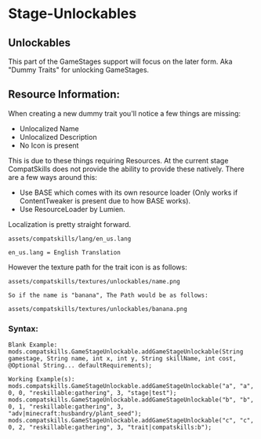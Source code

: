 # Stage-Unlockables

## Unlockables

This part of the GameStages support will focus on the later form. Aka "Dummy Traits" for unlocking GameStages.

## Resource Information:

When creating a new dummy trait you'll notice a few things are missing:

- Unlocalized Name
- Unlocalized Description
- No Icon is present

This is due to these things requiring Resources. At the current stage CompatSkills does not provide the ability to provide these natively. There are a few ways around this:

- Use BASE which comes with its own resource loader (Only works if ContentTweaker is present due to how BASE works).
- Use ResourceLoader by Lumien.

Localization is pretty straight forward.

    assets/compatskills/lang/en_us.lang
    
    en_us.lang = English Translation
    

However the texture path for the trait icon is as follows:

    assets/compatskills/textures/unlockables/name.png
    
    So if the name is "banana", The Path would be as follows:
    
    assets/compatskills/textures/unlockables/banana.png
    

### Syntax:

    Blank Example:
    mods.compatskills.GameStageUnlockable.addGameStageUnlockable(String gamestage, String name, int x, int y, String skillName, int cost, @Optional String... defaultRequirements);
    
    Working Example(s):
    mods.compatskills.GameStageUnlockable.addGameStageUnlockable("a", "a", 0, 0, "reskillable:gathering", 3, "stage|test");
    mods.compatskills.GameStageUnlockable.addGameStageUnlockable("b", "b", 0, 1, "reskillable:gathering", 3, "adv|minecraft:husbandry/plant_seed");
    mods.compatskills.GameStageUnlockable.addGameStageUnlockable("c", "c", 0, 2, "reskillable:gathering", 3, "trait|compatskills:b");